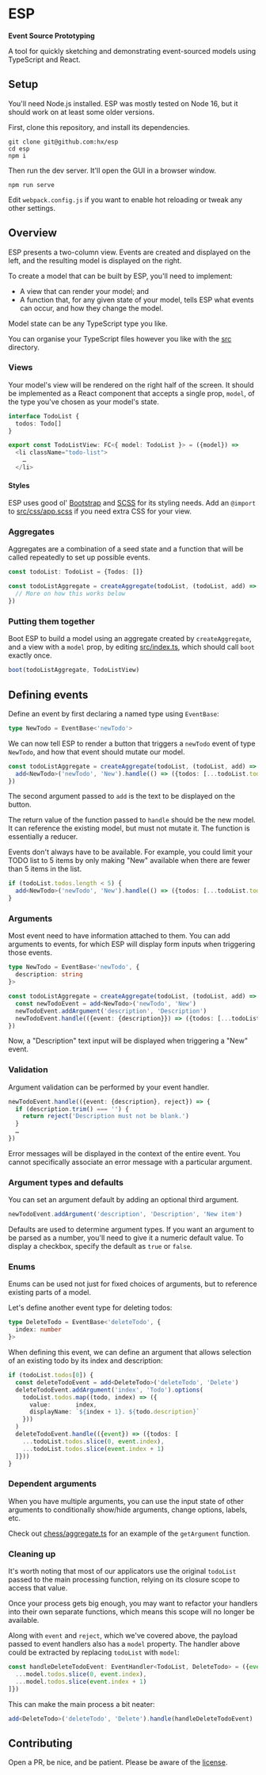 # ESP

**Event Source Prototyping**

A tool for quickly sketching and demonstrating event-sourced models using TypeScript and React.

## Setup

You'll need Node.js installed. ESP was mostly tested on Node 16, but it should work on at least some older versions.

First, clone this repository, and install its dependencies.

```shell
git clone git@github.com:hx/esp
cd esp
npm i
```

Then run the dev server. It'll open the GUI in a browser window.

```shell
npm run serve
```

Edit `webpack.config.js` if you want to enable hot reloading or tweak any other settings.

## Overview

ESP presents a two-column view. Events are created and displayed on the left, and the resulting model is displayed on the right.

To create a model that can be built by ESP, you'll need to implement:

- A view that can render your model; and
- A function that, for any given state of your model, tells ESP what events can occur, and how they change the model.

Model state can be any TypeScript type you like.

You can organise your TypeScript files however you like with the [src](/src) directory.

### Views

Your model's view will be rendered on the right half of the screen. It should be implemented as a React component that
accepts a single prop, `model`, of the type you've chosen as your model's state.

```typescript jsx
interface TodoList {
  todos: Todo[]
}

export const TodoListView: FC<{ model: TodoList }> = ({model}) =>
  <li className="todo-list">
    …
  </li>
```
#### Styles

ESP uses good ol' [Bootstrap](https://getbootstrap.com/) and [SCSS](https://sass-lang.com/) for its styling needs. Add an `@import` to [src/css/app.scss](src/css/app.scss) if you need extra CSS for your view.

### Aggregates

Aggregates are a combination of a seed state and a function that will be called repeatedly to set up possible events.

```typescript jsx
const todoList: TodoList = {Todos: []}

const todoListAggregate = createAggregate(todoList, (todoList, add) => {
  // More on how this works below
})
```

### Putting them together

Boot ESP to build a model using an aggregate created by `createAggregate`, and a view with a `model` prop, by editing [src/index.ts](src/index.ts), which should call `boot` exactly once.

```typescript jsx
boot(todoListAggregate, TodoListView)
```

## Defining events

Define an event by first declaring a named type using `EventBase`:

```typescript jsx
type NewTodo = EventBase<'newTodo'>
```

We can now tell ESP to render a button that triggers a `newTodo` event of type `NewTodo`, and how that event should mutate our model.

```typescript jsx
const todoListAggregate = createAggregate(todoList, (todoList, add) => {
  add<NewTodo>('newTodo', 'New').handle(() => ({todos: [...todoList.todos, {description: ''}]}))
})
```

The second argument passed to `add` is the text to be displayed on the button.

The return value of the function passed to `handle` should be the new model. It can reference the existing model, but must not mutate it. The function is essentially a reducer.

Events don't always have to be available. For example, you could limit your TODO list to 5 items by only making "New" available when there are fewer than 5 items in the list.

```typescript jsx
if (todoList.todos.length < 5) {
  add<NewTodo>('newTodo', 'New').handle(() => ({todos: [...todoList.todos, {description: ''}]}))
}
```

### Arguments

Most event need to have information attached to them. You can add arguments to events, for which ESP will display form inputs when triggering those events.

```typescript jsx
type NewTodo = EventBase<'newTodo', {
  description: string
}>

const todoListAggregate = createAggregate(todoList, (todoList, add) => {
  const newTodoEvent = add<NewTodo>('newTodo', 'New')
  newTodoEvent.addArgument('description', 'Description')
  newTodoEvent.handle(({event: {description}}) => ({todos: [...todoList.todos, {description}]}))
})
```

Now, a "Description" text input will be displayed when triggering a "New" event.

### Validation

Argument validation can be performed by your event handler.

```typescript jsx
newTodoEvent.handle(({event: {description}, reject}) => {
  if (description.trim() === '') {
    return reject('Description must not be blank.')
  }
  …
})
```

Error messages will be displayed in the context of the entire event. You cannot specifically associate an error message with a particular argument.

### Argument types and defaults

You can set an argument default by adding an optional third argument.

```typescript jsx
newTodoEvent.addArgument('description', 'Description', 'New item')
```

Defaults are used to determine argument types. If you want an argument to be parsed as a number, you'll need to give it a numeric default value. To display a checkbox, specify the default as `true` or `false`.

### Enums

Enums can be used not just for fixed choices of arguments, but to reference existing parts of a model.

Let's define another event type for deleting todos:

```typescript jsx
type DeleteTodo = EventBase<'deleteTodo', {
  index: number
}>
```

When defining this event, we can define an argument that allows selection of an existing todo by its index and description:

```typescript jsx
if (todoList.todos[0]) {
  const deleteTodoEvent = add<DeleteTodo>('deleteTodo', 'Delete')
  deleteTodoEvent.addArgument('index', 'Todo').options(
    todoList.todos.map((todo, index) => ({
      value:       index, 
      displayName: `${index + 1}. ${todo.description}`
    }))
  )
  deleteTodoEvent.handle(({event}) => ({todos: [
    ...todoList.todos.slice(0, event.index), 
    ...todoList.todos.slice(event.index + 1)
  ]}))
}
```

### Dependent arguments

When you have multiple arguments, you can use the input state of other arguments to conditionally show/hide arguments, change options, labels, etc.

Check out [chess/aggregate.ts](src/examples/chess/aggregate.ts) for an example of the `getArgument` function.

### Cleaning up

It's worth noting that most of our applicators use the original `todoList` passed to the main processing function, relying on its closure scope to access that value.

Once your process gets big enough, you may want to refactor your handlers into their own separate functions, which means this scope will no longer be available.

Along with `event` and `reject`, which we've covered above, the payload passed to event handlers also has a `model` property. The handler above could be extracted by replacing `todoList` with `model`:

```typescript jsx
const handleDeleteTodoEvent: EventHandler<TodoList, DeleteTodo> = ({event, model}) => ({todos: [
  ...model.todos.slice(0, event.index),
  ...model.todos.slice(event.index + 1)
]})
```

This can make the main process a bit neater:

```typescript jsx
add<DeleteTodo>('deleteTodo', 'Delete').handle(handleDeleteTodoEvent)
```

## Contributing

Open a PR, be nice, and be patient. Please be aware of the [license](LICENSE).
